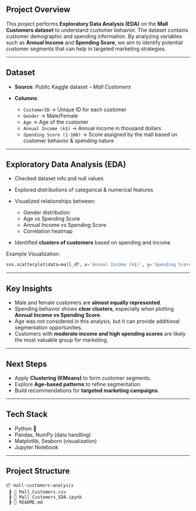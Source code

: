 

##  Project Overview

This project performs **Exploratory Data Analysis (EDA)** on the **Mall Customers dataset** to understand customer behavior. The dataset contains customer demographic and spending information. By analyzing variables such as **Annual Income** and **Spending Score**, we aim to identify potential customer segments that can help in targeted marketing strategies.

---

##  Dataset

* **Source**: Public Kaggle dataset – *Mall Customers*
* **Columns**:

  * `CustomerID` → Unique ID for each customer
  * `Gender` → Male/Female
  * `Age` → Age of the customer
  * `Annual Income (k$)` → Annual income in thousand dollars
  * `Spending Score (1-100)` → Score assigned by the mall based on customer behavior & spending nature

---

##  Exploratory Data Analysis (EDA)

* Checked dataset info and null values
* Explored distributions of categorical & numerical features
* Visualized relationships between:

  * Gender distribution
  * Age vs Spending Score
  * Annual Income vs Spending Score
  * Correlation heatmap
* Identified **clusters of customers** based on spending and income

Example Visualization:

```python
sns.scatterplot(data=mall_df, x='Annual Income (k$)', y='Spending Score (1-100)', hue='Gender')
```

---

##  Key Insights

* Male and female customers are **almost equally represented**.
* Spending behavior shows **clear clusters**, especially when plotting **Annual Income vs Spending Score**.
* Age was not considered in this analysis, but it can provide additional segmentation opportunities.
* Customers with **moderate income and high spending scores** are likely the most valuable group for marketing.

---

##  Next Steps

* Apply **Clustering (KMeans)** to form customer segments.
* Explore **Age-based patterns** to refine segmentation.
* Build recommendations for **targeted marketing campaigns**.

---

##  Tech Stack

* Python 🐍
* Pandas, NumPy (data handling)
* Matplotlib, Seaborn (visualization)
* Jupyter Notebook

---

##  Project Structure

```
📦 mall-customers-analysis
 ┣ 📜 Mall_Customers.csv
 ┣ 📜 Mall_Customers_EDA.ipynb
 ┣ 📜 README.md
```




